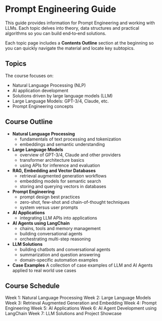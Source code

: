 # Prompt Engineering Guide
This guide provides information for Prompt Engineering and working with LLMs. Each topic delves into theory, data structures and practical algorithms so you can build end‑to‑end solutions.

Each topic page includes a **Contents Outline** section at the beginning so you
can quickly navigate the material and locate key subtopics.

## Topics
The course focuses on:

- Natural Language Processing (NLP)
- AI application development
- Solutions driven by large language models (LLM)
- Large Language Models: GPT-3/4, Claude, etc.
- Prompt Engineering concepts

## Course Outline
- **Natural Language Processing**
  - fundamentals of text processing and tokenization
  - embeddings and semantic understanding
- **Large Language Models**
  - overview of GPT-3/4, Claude and other providers
  - transformer architecture basics
  - using APIs for inference and evaluation
- **RAG, Embedding and Vector Databases**
  - retrieval augmented generation workflows
  - embedding models for semantic search
  - storing and querying vectors in databases
- **Prompt Engineering**
  - prompt design best practices
  - zero-shot, few-shot and chain-of-thought techniques
  - system versus user prompts
- **AI Applications**
  - integrating LLM APIs into applications
- **AI Agents using LangChain**
  - chains, tools and memory management
  - building conversational agents
  - orchestrating multi-step reasoning
- **LLM Solutions**
  - building chatbots and conversational agents
  - summarization and question answering
  - domain-specific automation examples
- **Case Examples**
A collection of case examples of LLM and AI Agents applied to real world use cases

## Course Schedule
Week 1: Natural Language Processing
Week 2: Large Language Models
Week 3: Retrieval Augmented Generation and Embedding
Week 4: Prompt Engineering
Week 5: AI Applications
Week 6: AI Agent Development using LangChain
Week 7: LLM Solutions and Project Showcase
